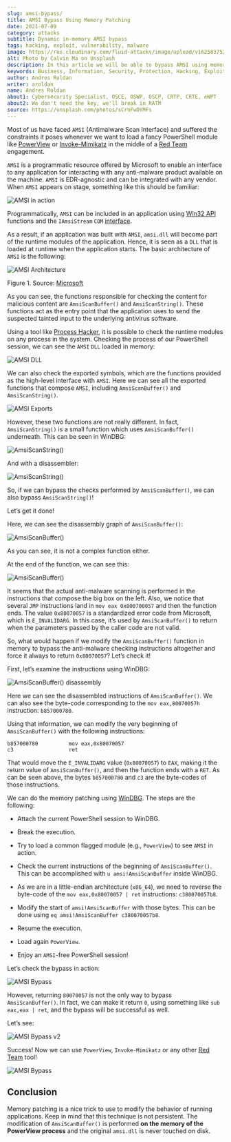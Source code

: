 ```yaml
---
slug: amsi-bypass/
title: AMSI Bypass Using Memory Patching
date: 2021-07-09
category: attacks
subtitle: Dynamic in-memory AMSI bypass
tags: hacking, exploit, vulnerability, malware
image: https://res.cloudinary.com/fluid-attacks/image/upload/v1625837523/blog/amsi-bypass/cover-amsi-bypass_sa9bdi.webp
alt: Photo by Calvin Ma on Unsplash
description: In this article we will be able to bypass AMSI using memory patching.
keywords: Business, Information, Security, Protection, Hacking, Exploit, Ethical Hacking, Pentesting, Bypass
author: Andres Roldan
writer: aroldan
name: Andres Roldan
about1: Cybersecurity Specialist, OSCE, OSWP, OSCP, CRTP, CRTE, eWPT
about2: We don't need the key, we'll break in RATM
source: https://unsplash.com/photos/sCrnFwDYMFs
---
```


Most of us have faced `AMSI` (Antimalware Scan Interface)
and suffered the constraints it poses
whenever we want to load a fancy PowerShell module like
[PowerView](https://github.com/PowerShellMafia/PowerSploit/tree/master/Recon)
or
[Invoke-Mimikatz](https://github.com/PowerShellMafia/PowerSploit/tree/master/Exfiltration)
in the middle of a [Red Team](../../solutions/red-teaming) engagement.

`AMSI` is a programmatic resource offered by Microsoft
to enable an interface to any application
for interacting with any anti-malware product available on the machine.
`AMSI` is EDR-agnostic and can be integrated with any vendor.
When `AMSI` appears on stage,
something like this should be familiar:

<div class="imgblock">

![AMSI in action](https://res.cloudinary.com/fluid-attacks/image/upload/v1625837510/blog/amsi-bypass/amsi1_glc7wk.webp)

</div>

Programmatically, `AMSI` can be included in an application using
[Win32 API](https://docs.microsoft.com/en-us/windows/win32/amsi/antimalware-scan-interface-functions)
functions and the `IAmsiStream` `COM`
[interface](https://docs.microsoft.com/en-us/windows/win32/api/amsi/nn-amsi-iamsistream).

As a result,
if an application was built with `AMSI`,
`amsi.dll` will become part of the runtime modules of the application.
Hence, it is seen as a `DLL`
that is loaded at runtime when the application starts.
The basic architecture of `AMSI` is the following:

<div class="imgblock">

![AMSI Architecture](https://res.cloudinary.com/fluid-attacks/image/upload/v1625837511/blog/amsi-bypass/amsi7archi_hlwvqp.png)

<div class="title">

Figure 1. Source: [Microsoft](https://docs.microsoft.com/en-us/windows/win32/amsi/how-amsi-helps)

</div>

</div>

As you can see,
the functions responsible for checking the content
for malicious content
are `AmsiScanBuffer()` and `AmsiScanString()`.
These functions act as the entry point
that the application uses
to send the suspected tainted input
to the underlying antivirus software.

Using a tool like [Process Hacker](https://processhacker.sourceforge.io/),
it is possible to check the runtime modules
on any process in the system.
Checking the process of our PowerShell session,
we can see the `AMSI` `DLL` loaded in memory:

<div class="imgblock">

![AMSI DLL](https://res.cloudinary.com/fluid-attacks/image/upload/v1625837510/blog/amsi-bypass/amsidll1_mve67c.webp)

</div>

We can also check the exported symbols,
which are the functions provided as the high-level interface with `AMSI`.
Here we can see all the exported functions that compose `AMSI`,
including `AmsiScanBuffer()` and `AmsiScanString()`.

<div class="imgblock">

![AMSI Exports](https://res.cloudinary.com/fluid-attacks/image/upload/v1625837510/blog/amsi-bypass/amsiexports1_ogosn2.webp)

</div>

However, these two functions are not really different.
In fact, `AmsiScanString()` is a small function
which uses `AmsiScanBuffer()` underneath.
This can be seen in WinDBG:

<div class="imgblock">

![AmsiScanString()](https://res.cloudinary.com/fluid-attacks/image/upload/v1625837511/blog/amsi-bypass/amsistring0_tdxnw1.webp)

</div>

And with a disassembler:

<div class="imgblock">

![AmsiScanString()](https://res.cloudinary.com/fluid-attacks/image/upload/v1625837512/blog/amsi-bypass/amsistring1_gityf1.webp)

</div>

So, if we can bypass the checks performed by `AmsiScanBuffer()`,
we can also bypass `AmsiScanString()`\!

Let’s get it done\!

Here, we can see the disassembly graph of `AmsiScanBuffer()`:

<div class="imgblock">

![AmsiScanBuffer()](https://res.cloudinary.com/fluid-attacks/image/upload/v1625837532/blog/amsi-bypass/amsiscanbuffer1_bqcyo9.webp)

</div>

As you can see, it is not a complex function either.

At the end of the function,
we can see this:

<div class="imgblock">

![AmsiScanBuffer()](https://res.cloudinary.com/fluid-attacks/image/upload/v1625837510/blog/amsi-bypass/amsiscanbuffer2_oxibne.webp)

</div>

It seems that the actual anti-malware scanning
is performed in the instructions
that compose the big box on the left.
Also, we notice that several `JMP` instructions land in `mov eax 0x800700057`
and then the function ends.
The value `0x80070057` is a standardized error code from Microsoft,
which is `E_INVALIDARG`.
In this case, it’s used by `AmsiScanBuffer()`
to return when the parameters passed by the caller code are not valid.

So, what would happen if we modify the `AmsiScanBuffer()` function in memory
to bypass the anti-malware checking instructions altogether
and force it always to return `0x80070057`?
Let’s check it\!

<cta-banner
  buttontxt="Read more"
  link="/solutions/red-teaming/"
  title="Get started with Fluid Attacks' Red Teaming solution right now"
/>

First, let’s examine the instructions using WinDBG:

<div class="imgblock">

![AmsiScanBuffer() disassembly](https://res.cloudinary.com/fluid-attacks/image/upload/v1625837536/blog/amsi-bypass/amsiscanbuffer3_f0sb0r.webp)

</div>

Here we can see the disassembled instructions of `AmsiScanBuffer()`.
We can also see the byte-code
corresponding to the `mov eax,80070057h` instruction: `b857000780`.

Using that information, we can modify the very beginning of
`AmsiScanBuffer()` with the following instructions:

``` x86asm
b857000780          mov eax,0x80070057
c3                  ret
```

That would move the `E_INVALIDARG` value (`0x80070057`) to `EAX`,
making it the return value of `AmsiScanBuffer()`,
and then the function ends with a `RET`.
As can be seen above, the bytes `b857000780` and `c3` are the byte-codes of
those instructions.

We can do the memory patching using [WinDBG](../hevd-dos/).
The steps are the following:

- Attach the current PowerShell session to WinDBG.

- Break the execution.

- Try to load a common flagged module (e.g., `PowerView`) to see
  `AMSI` in action.

- Check the current instructions of the beginning of
  `AmsiScanBuffer()`. This can be accomplished with `u
  amsi!AmsiScanBuffer` inside WinDBG.

- As we are in a little-endian architecture (`x86_64`), we need to
  reverse the byte-code of the `mov eax,0x80070057 | ret`
  instructions: `c380070057b8`.

- Modify the start of `amsi!AmsiScanBuffer` with those bytes. This can
  be done using `eq amsi!AmsiScanBuffer c380070057b8`.

- Resume the execution.

- Load again `PowerView`.

- Enjoy an `AMSI`-free PowerShell session\!

Let’s check the bypass in action:

<div class="imgblock">

![AMSI Bypass](https://res.cloudinary.com/fluid-attacks/image/upload/v1625837525/blog/amsi-bypass/success1_e0ak8t.webp)

</div>

However,
returning `80070057` is not the only way to bypass `AmsiScanBuffer()`.
In fact, we can make it return `0`,
using something like `sub eax,eax | ret`,
and the bypass will be successful as well.

Let’s see:

<div class="imgblock">

![AMSI Bypass v2](https://res.cloudinary.com/fluid-attacks/image/upload/v1625854245/blog/amsi-bypass/success2_zrp8re.webp)

</div>

Success\! Now we can use `PowerView`, `Invoke-Mimikatz`
or any other [Red Team](../../solutions/red-teaming) tool\!

<div class="imgblock">

![AMSI Bypass](https://res.cloudinary.com/fluid-attacks/image/upload/v1625837515/blog/amsi-bypass/tools1_t2h47m.webp)

</div>

## Conclusion

Memory patching is a nice trick to use
to modify the behavior of running applications.
Keep in mind that this technique is not persistent.
The modification of `AmsiScanBuffer()`
is performed **on the memory of the PowerView process**
and the original `amsi.dll` is never touched on disk.
